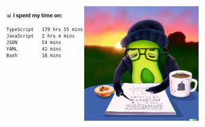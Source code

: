   <a href="https://labs.openai.com/s/SDpMzMDOjceb9FnPC9VOoBlW">
    <img align="right" alt="png" src="https://raw.githubusercontent.com/raghavan/raghavan/main/dalle_avocado.png" width="300" />
  </a>

📊 **i spent my time on:**
<!--START_SECTION:waka-->

```txt
TypeScript   179 hrs 55 mins ████████████████████████▒   97.45 %
JavaScript   2 hrs 4 mins    ▒░░░░░░░░░░░░░░░░░░░░░░░░   01.12 %
JSON         54 mins         ░░░░░░░░░░░░░░░░░░░░░░░░░   00.49 %
YAML         42 mins         ░░░░░░░░░░░░░░░░░░░░░░░░░   00.38 %
Bash         18 mins         ░░░░░░░░░░░░░░░░░░░░░░░░░   00.16 %
```

<!--END_SECTION:waka-->

